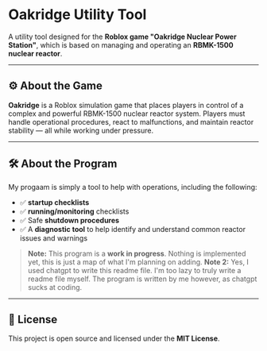 # Oakridge Utility Tool

A utility tool designed for the **Roblox game "Oakridge Nuclear Power Station"**, which is based on managing and operating an **RBMK-1500 nuclear reactor**.

---

## ⚙️ About the Game

**Oakridge** is a Roblox simulation game that places players in control of a complex and powerful RBMK-1500 nuclear reactor system. Players must handle operational procedures, react to malfunctions, and maintain reactor stability — all while working under pressure.

---

## 🛠️ About the Program

My progaam is simply a tool to help with operations, including the following:

- ✅ **startup checklists**
- ✅ **running/monitoring** checklists
- ✅ Safe **shutdown procedures**
- ✅ A **diagnostic tool** to help identify and understand common reactor issues and warnings

> **Note:** This program is a **work in progress**. Nothing is implemented yet, this is just a map of what I'm planning on adding.
> **Note 2:** Yes, I used chatgpt to write this readme file. I'm too lazy to truly write a readme file myself. The program is written by me however, as chatgpt sucks at coding.
---

## 📄 License

This project is open source and licensed under the **MIT License**.

